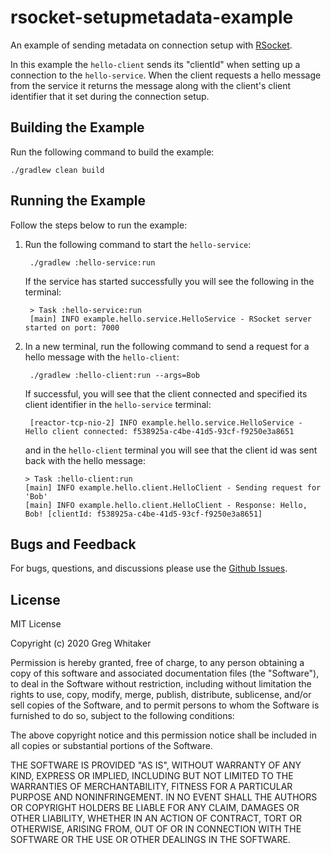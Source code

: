 # rsocket-setupmetadata-example
An example of sending metadata on connection setup with [RSocket](http://rsocket.io).

In this example the `hello-client` sends its "clientId" when setting up a connection to the `hello-service`. When the client
requests a hello message from the service it returns the message along with the client's client identifier that it set during
the connection setup.

## Building the Example
Run the following command to build the example:

    ./gradlew clean build
    
## Running the Example
Follow the steps below to run the example:

1. Run the following command to start the `hello-service`:

        ./gradlew :hello-service:run
        
    If the service has started successfully you will see the following in the terminal:
    
        > Task :hello-service:run
        [main] INFO example.hello.service.HelloService - RSocket server started on port: 7000
        
2. In a new terminal, run the following command to send a request for a hello message with the `hello-client`:

        ./gradlew :hello-client:run --args=Bob
        
   If successful, you will see that the client connected and specified its client identifier in the `hello-service` terminal:
   
        [reactor-tcp-nio-2] INFO example.hello.service.HelloService - Hello client connected: f538925a-c4be-41d5-93cf-f9250e3a8651
        
   and in the `hello-client` terminal you will see that the client id was sent back with the hello message:
   
       > Task :hello-client:run
       [main] INFO example.hello.client.HelloClient - Sending request for 'Bob'
       [main] INFO example.hello.client.HelloClient - Response: Hello, Bob! [clientId: f538925a-c4be-41d5-93cf-f9250e3a8651]

## Bugs and Feedback
For bugs, questions, and discussions please use the [Github Issues](https://github.com/gregwhitaker/rsocket-setupmetadata-example/issues).

## License
MIT License

Copyright (c) 2020 Greg Whitaker

Permission is hereby granted, free of charge, to any person obtaining a copy
of this software and associated documentation files (the "Software"), to deal
in the Software without restriction, including without limitation the rights
to use, copy, modify, merge, publish, distribute, sublicense, and/or sell
copies of the Software, and to permit persons to whom the Software is
furnished to do so, subject to the following conditions:

The above copyright notice and this permission notice shall be included in all
copies or substantial portions of the Software.

THE SOFTWARE IS PROVIDED "AS IS", WITHOUT WARRANTY OF ANY KIND, EXPRESS OR
IMPLIED, INCLUDING BUT NOT LIMITED TO THE WARRANTIES OF MERCHANTABILITY,
FITNESS FOR A PARTICULAR PURPOSE AND NONINFRINGEMENT. IN NO EVENT SHALL THE
AUTHORS OR COPYRIGHT HOLDERS BE LIABLE FOR ANY CLAIM, DAMAGES OR OTHER
LIABILITY, WHETHER IN AN ACTION OF CONTRACT, TORT OR OTHERWISE, ARISING FROM,
OUT OF OR IN CONNECTION WITH THE SOFTWARE OR THE USE OR OTHER DEALINGS IN THE
SOFTWARE.
